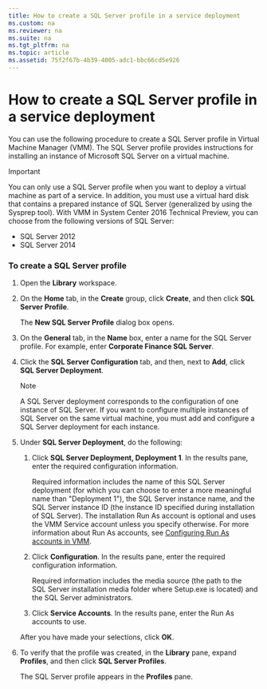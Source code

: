 ```yaml
---
title: How to create a SQL Server profile in a service deployment
ms.custom: na
ms.reviewer: na
ms.suite: na
ms.tgt_pltfrm: na
ms.topic: article
ms.assetid: 75f2f67b-4b39-4005-adc1-bbc66cd5e926
---
```

# How to create a SQL Server profile in a service deployment
You can use the following procedure to create a SQL Server profile in Virtual Machine Manager \(VMM\). The SQL Server profile provides instructions for installing an instance of Microsoft SQL Server on a virtual machine.

> [!IMPORTANT]
> You can only use a SQL Server profile when you want to deploy a virtual machine as part of a service. In addition, you must use a virtual hard disk that contains a prepared instance of SQL Server \(generalized by using the Sysprep tool\). With VMM in System Center 2016 Technical Preview, you can choose from the following versions of SQL Server:
> 
> -   SQL Server 2012
> -   SQL Server 2014

### To create a SQL Server profile

1.  Open the **Library** workspace.

2.  On the **Home** tab, in the **Create** group, click **Create**, and then click **SQL Server Profile**.

    The **New SQL Server Profile** dialog box opens.

3.  On the **General** tab, in the **Name** box, enter a name for the SQL Server profile. For example, enter **Corporate Finance SQL Server**.

4.  Click the **SQL Server Configuration** tab, and then, next to **Add**, click **SQL Server Deployment**.

    > [!NOTE]
    > A SQL Server deployment corresponds to the configuration of one instance of SQL Server. If you want to configure multiple instances of SQL Server on the same virtual machine, you must add and configure a SQL Server deployment for each instance.

5.  Under **SQL Server Deployment**, do the following:

    1.  Click **SQL Server Deployment, Deployment 1**. In the results pane, enter the required configuration information.

        Required information includes the name of this SQL Server deployment \(for which you can choose to enter a more meaningful name than "Deployment 1"\), the SQL Server instance name, and the SQL Server instance ID \(the instance ID specified during installation of SQL Server\). The installation Run As account is optional and uses the VMM Service account unless you specify otherwise. For more information about Run As accounts, see [Configuring Run As accounts in VMM](Configuring-Run-As-accounts-in-VMM.md).

    2.  Click **Configuration**. In the results pane, enter the required configuration information.

        Required information includes the media source \(the path to the SQL Server installation media folder where Setup.exe is located\) and the SQL Server administrators.

    3.  Click **Service Accounts**. In the results pane, enter the Run As accounts to use.

    After you have made your selections, click **OK**.

6.  To verify that the profile was created, in the **Library** pane, expand **Profiles**, and then click **SQL Server Profiles**.

    The SQL Server profile appears in the **Profiles** pane.

